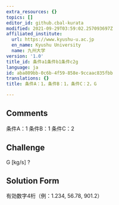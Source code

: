 ```yaml
---
extra_resources: {}
topics: []
editor_id: github.cbal-kurata
modified: 2021-09-29T03:59:02.257093697Z
affiliated_institute:
  url: https://www.kyushu-u.ac.jp
  en_name: Kyushu University
  name: 九州大学
version: '1.0'
title_id: 条件a1条件b1条件c2g
language: ja
id: aba809bb-0c6b-4f59-858e-9ccaac835fbb
translations: {}
title: 条件A：1，条件B：1，条件C：2，G

---
```


## Comments
条件A：1
条件B：1
条件C：2

## Challenge
G [kg/s] ?

## Solution Form
有効数字4桁（例：1.234,  56.78,  901.2）




